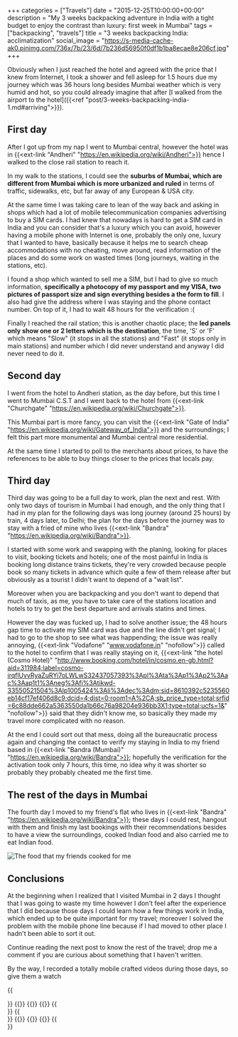 +++
categories = ["Travels"]
date = "2015-12-25T10:00:00+00:00"
description = "My 3 weeks backpacking adventure in India with a tight budget to enjoy the contrast than luxury: first week in Mumbai"
tags = ["backpacking", "travels"]
title = "3 weeks backpacking India: acclimatization"
social_image = "https://s-media-cache-ak0.pinimg.com/736x/7b/23/6d/7b236d56950f0df1b1ba8ecae8e206cf.jpg"
+++

Obviously when I just reached the hotel and agreed with the price that I knew from Internet, I took a shower and fell asleep for 1.5 hours due my journey which was 36 hours long besides Mumbai weather which is very humid and hot, so you could already imagine that after [I walked from the airport to the hotel]({{<ref "post/3-weeks-backpacking-india-1.md#arriving">}}).

## First day

After I got up from my nap I went to Mumbai central, however the hotel was in {{<ext-link "Andheri" "https://en.wikipedia.org/wiki/Andheri">}} hence I walked to the close rail station to reach it.

In my walk to the stations, I could see the __suburbs of Mumbai, which are different from Mumbai which is more urbanized and ruled__ in terms of traffic, sidewalks, etc, but far away of any European & USA city.

At the same time I was taking care to lean of the way back and asking in shops which had a lot of mobile telecommunication companies advertising to buy a SIM cards. I had knew that nowadays is hard to get a SIM card in India and you can consider that's a luxury which you can avoid, however having a mobile phone with Internet is one, probably the only one, luxury that I wanted to have, basically because it helps me to search cheap accommodations with no cheating, move around, read information of the places and do some work on wasted times (long journeys, waiting in the stations, etc).

I found a shop which wanted to sell me a SIM, but I had to give so much information, __specifically a photocopy of my passport and my VISA, two pictures of passport size and sign everything besides a the form to fill__. I also had give the address where I was staying and the phone contact number. On top of it, I had to wait 48 hours for the verification :(

Finally I reached the rail station; this is another chaotic place; the **led panels only show one or 2 letters which is the destination**, the time, 'S' or 'F' which means "Slow" (it stops in all the stations) and "Fast" (it stops only in main stations) and number which I did never understand and anyway I did never need to do it.


## Second day

I went from the hotel to Andheri station, as the day before, but this time I went to Mumbai C.S.T and I went back to the hotel from {{<ext-link "Churchgate" "https://en.wikipedia.org/wiki/Churchgate">}}.

This Mumbai part is more fancy, you can visit the {{<ext-link "Gate of India" "https://en.wikipedia.org/wiki/Gateway_of_India">}} and the surroundings; I felt this part more monumental and Mumbai central more residential.

At the same time I started to poll to the merchants about prices, to have the references to be able to buy things closer to the prices that locals pay.

## Third day

Third day was going to be a full day to work, plan the next and rest. With only two days of tourism in Mumbai I had enough, and the only thing that I had in my plan for the following days was long journey (around 25 hours) by train, 4 days later, to Delhi; the plan for the days before the journey was to stay with a fried of mine who lives {{<ext-link "Bandra" "https://en.wikipedia.org/wiki/Bandra">}}.

I started with some work and swapping with the planing, looking for places to visit, booking tickets and hotels; one of the most painful in India is booking long distance trains tickets, they're very crowded because people book so many tickets in advance which quite a few of them release after but obviously as a tourist I didn't want to depend of a "wait list".

Moreover when you are backpacking and you don't want to depend that much of taxis, as me, you have to take care of the stations location and hotels to try to get the best departure and arrivals statins and times.

However the day was fucked up, I had to solve another issue; the 48 hours gap time to activate my SIM card was due and the line didn't get signal; I had to go to the shop to see what was happending; the issue was really annoying, {{<ext-link "Vodafone" "www.vodafone.in" "nofollow">}} called to the hotel to confirm that I was really staying on it, {{<ext-link "the hotel (Cosmo Hotel)" "http://www.booking.com/hotel/in/cosmo.en-gb.html?aid=311984;label=cosmo-irqflUvyRyaZuRYi7oLWLwS32437057393%3Apl%3Ata%3Ap1%3Ap2%3Aac%3Aap1t1%3Aneg%3Afi%3Atikwd-33550521504%3Alp1005424%3Ali%3Adec%3Adm;sid=8610392c5235560eb14cf17ef406d8c9;dcid=4;dist=0;room1=A%2CA;sb_price_type=total;srfid=6c88dde662a5363550da1b66c76a98204e936bb3X1;type=total;ucfs=1&" "nofollow">}} said that they didn't know me, so basically they made my travel more complicated with no reason.

At the end I could sort out that mess, doing all the bureaucratic process again and changing the contact to verify my staying in India to my friend based in {{<ext-link "Bandra (Mumbai)" "https://en.wikipedia.org/wiki/Bandra">}}; hopefully the verification for the activation took only 7 hours, this time, no idea why it was shorter so probably they probably cheated me the first time.


## The rest of the days in Mumbai

The fourth day I moved to my friend's flat who lives in {{<ext-link "Bandra" "https://en.wikipedia.org/wiki/Bandra">}}; these days I could rest, hangout with them and finish my last bookings with their recommendations besides to have a view the surroundings, cooked Indian food and also carried me to eat Indian food.

<img alt="The food that my friends cooked for me" src="https://s-media-cache-ak0.pinimg.com/736x/d4/f3/17/d4f31790f9020d21710f98f72b1a9e47.jpg" class="graphic-small graphic-small-centre">

## Conclusions

At the beginning when I realized that I visited Mumbai in 2 days I thought that I was going to waste my time however I don't feel after the experience that I did because those days I could learn how a few things work in India, which ended up to be quite important for my travel; moreover I solved the problem with the mobile phone line because if I had moved to other place I hadn't been able to sort it out.

Continue reading the next post to know the rest of the travel; drop me a comment if you are curious about something that I haven't written.

By the way, I recorded a totally mobile crafted videos during those days, so give them a watch

{{<div class="video-group">}}
{{<youtube id="YTEh3415C-E" class="video-row">}} {{<youtube id="71-3XgaE9I8" class="video-row">}} {{<youtube id="4c8-dWFGIB0" class="video-row">}}
{{</div>}}
{{<div class="video-group">}}
{{<youtube id="M-YLM7ioF9g" class="video-row">}} {{<youtube id="4uzf7wxjQFk" class="video-row">}} {{<youtube id="gEYKwMTwktI" class="video-row">}}
{{</div>}}

